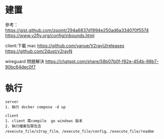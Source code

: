 # 建置

參考：
https://gist.github.com/zpoint/294a6837d1994e250ad6a334070f5574
https://www.v2fly.org/config/inbounds.html

client:下載
mac 
https://github.com/yanue/V2rayU/releases
https://github.com/2dust/v2rayN


wireguard 問題解決
https://chatgpt.com/share/58b07b0f-f82e-454b-98b7-90bc64dec0f7


# 執行 
```
server
1. 執行 docker compose -d up 

client
1. client 需compile  go windows 版本
2. 執行檔案包需包含 /execute_file/v2ray_file、/execute_file/config、/execute_file/readme

```
